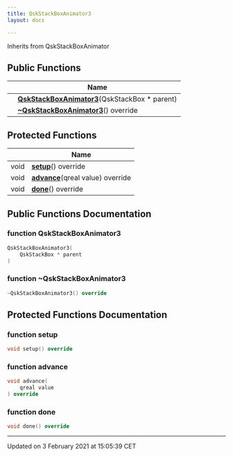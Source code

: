 ```yaml
---
title: QskStackBoxAnimator3
layout: docs

---
```





Inherits from QskStackBoxAnimator

## Public Functions

|                | Name           |
| -------------- | -------------- |
| | **[QskStackBoxAnimator3](/docs/classes/classQskStackBoxAnimator3/#function-qskstackboxanimator3)**(QskStackBox * parent) |
| | **[~QskStackBoxAnimator3](/docs/classes/classQskStackBoxAnimator3/#function-~qskstackboxanimator3)**() override |

## Protected Functions

|                | Name           |
| -------------- | -------------- |
| void | **[setup](/docs/classes/classQskStackBoxAnimator3/#function-setup)**() override |
| void | **[advance](/docs/classes/classQskStackBoxAnimator3/#function-advance)**(qreal value) override |
| void | **[done](/docs/classes/classQskStackBoxAnimator3/#function-done)**() override |

## Public Functions Documentation

### function QskStackBoxAnimator3

```cpp
QskStackBoxAnimator3(
    QskStackBox * parent
)
```


### function ~QskStackBoxAnimator3

```cpp
~QskStackBoxAnimator3() override
```


## Protected Functions Documentation

### function setup

```cpp
void setup() override
```


### function advance

```cpp
void advance(
    qreal value
) override
```


### function done

```cpp
void done() override
```


-------------------------------

Updated on  3 February 2021 at 15:05:39 CET